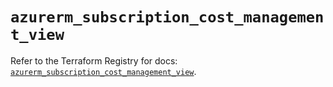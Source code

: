 # `azurerm_subscription_cost_management_view`

Refer to the Terraform Registry for docs: [`azurerm_subscription_cost_management_view`](https://registry.terraform.io/providers/hashicorp/azurerm/4.17.0/docs/resources/subscription_cost_management_view).
